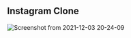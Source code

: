 ## Instagram Clone
![Screenshot from 2021-12-03 20-24-09](https://user-images.githubusercontent.com/73098407/144623153-4b5314d1-88a4-4b6f-a812-221b816107d0.png)
